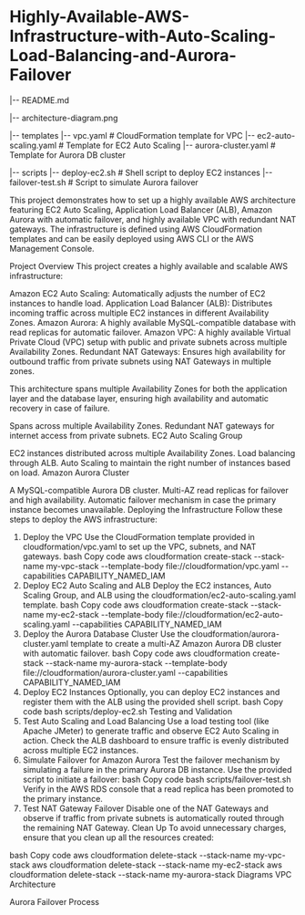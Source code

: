 # Highly-Available-AWS-Infrastructure-with-Auto-Scaling-Load-Balancing-and-Aurora-Failover

|-- README.md

|-- architecture-diagram.png

|-- templates
    |-- vpc.yaml  # CloudFormation template for VPC
    |-- ec2-auto-scaling.yaml  # Template for EC2 Auto Scaling
    |-- aurora-cluster.yaml  # Template for Aurora DB cluster

|-- scripts
    |-- deploy-ec2.sh  # Shell script to deploy EC2 instances
    |-- failover-test.sh  # Script to simulate Aurora failover

This project demonstrates how to set up a highly available AWS architecture featuring EC2 Auto Scaling, Application Load Balancer (ALB), Amazon Aurora with automatic failover, and highly available VPC with redundant NAT gateways. The infrastructure is defined using AWS CloudFormation templates and can be easily deployed using AWS CLI or the AWS Management Console.

Project Overview
This project creates a highly available and scalable AWS infrastructure:

Amazon EC2 Auto Scaling: Automatically adjusts the number of EC2 instances to handle load.
Application Load Balancer (ALB): Distributes incoming traffic across multiple EC2 instances in different Availability Zones.
Amazon Aurora: A highly available MySQL-compatible database with read replicas for automatic failover.
Amazon VPC: A highly available Virtual Private Cloud (VPC) setup with public and private subnets across multiple Availability Zones.
Redundant NAT Gateways: Ensures high availability for outbound traffic from private subnets using NAT Gateways in multiple zones.

This architecture spans multiple Availability Zones for both the application layer and the database layer, ensuring high availability and automatic recovery in case of failure.

Spans across multiple Availability Zones.
Redundant NAT gateways for internet access from private subnets.
EC2 Auto Scaling Group

EC2 instances distributed across multiple Availability Zones.
Load balancing through ALB.
Auto Scaling to maintain the right number of instances based on load.
Amazon Aurora Cluster

A MySQL-compatible Aurora DB cluster.
Multi-AZ read replicas for failover and high availability.
Automatic failover mechanism in case the primary instance becomes unavailable.
Deploying the Infrastructure
Follow these steps to deploy the AWS infrastructure:

1. Deploy the VPC
Use the CloudFormation template provided in cloudformation/vpc.yaml to set up the VPC, subnets, and NAT gateways.
bash
Copy code
aws cloudformation create-stack --stack-name my-vpc-stack --template-body file://cloudformation/vpc.yaml --capabilities CAPABILITY_NAMED_IAM
2. Deploy EC2 Auto Scaling and ALB
Deploy the EC2 instances, Auto Scaling Group, and ALB using the cloudformation/ec2-auto-scaling.yaml template.
bash
Copy code
aws cloudformation create-stack --stack-name my-ec2-stack --template-body file://cloudformation/ec2-auto-scaling.yaml --capabilities CAPABILITY_NAMED_IAM
3. Deploy the Aurora Database Cluster
Use the cloudformation/aurora-cluster.yaml template to create a multi-AZ Amazon Aurora DB cluster with automatic failover.
bash
Copy code
aws cloudformation create-stack --stack-name my-aurora-stack --template-body file://cloudformation/aurora-cluster.yaml --capabilities CAPABILITY_NAMED_IAM
4. Deploy EC2 Instances
Optionally, you can deploy EC2 instances and register them with the ALB using the provided shell script.
bash
Copy code
bash scripts/deploy-ec2.sh
Testing and Validation
1. Test Auto Scaling and Load Balancing
Use a load testing tool (like Apache JMeter) to generate traffic and observe EC2 Auto Scaling in action.
Check the ALB dashboard to ensure traffic is evenly distributed across multiple EC2 instances.
2. Simulate Failover for Amazon Aurora
Test the failover mechanism by simulating a failure in the primary Aurora DB instance.
Use the provided script to initiate a failover:
bash
Copy code
bash scripts/failover-test.sh
Verify in the AWS RDS console that a read replica has been promoted to the primary instance.
3. Test NAT Gateway Failover
Disable one of the NAT Gateways and observe if traffic from private subnets is automatically routed through the remaining NAT Gateway.
Clean Up
To avoid unnecessary charges, ensure that you clean up all the resources created:

bash
Copy code
aws cloudformation delete-stack --stack-name my-vpc-stack
aws cloudformation delete-stack --stack-name my-ec2-stack
aws cloudformation delete-stack --stack-name my-aurora-stack
Diagrams
VPC Architecture

Aurora Failover Process
